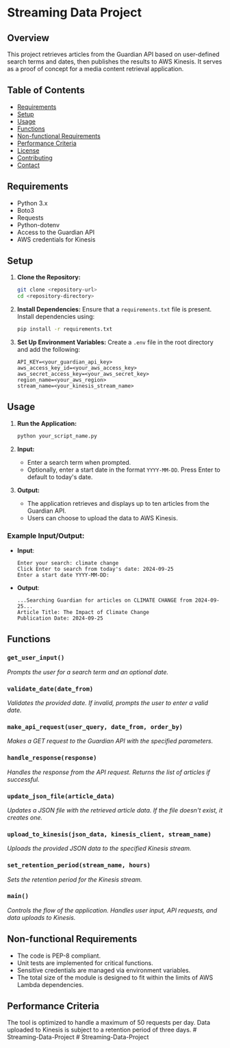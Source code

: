 # Streaming Data Project

## Overview

This project retrieves articles from the Guardian API based on user-defined search terms and dates, then publishes the results to AWS Kinesis. It serves as a proof of concept for a media content retrieval application.

## Table of Contents

- [Requirements](#requirements)
- [Setup](#setup)
- [Usage](#usage)
- [Functions](#functions)
- [Non-functional Requirements](#non-functional-requirements)
- [Performance Criteria](#performance-criteria)
- [License](#license)
- [Contributing](#contributing)
- [Contact](#contact)

## Requirements

- Python 3.x
- Boto3
- Requests
- Python-dotenv
- Access to the Guardian API
- AWS credentials for Kinesis

## Setup

1. **Clone the Repository:**

   ```bash
   git clone <repository-url>
   cd <repository-directory>

   ```

2. **Install Dependencies:**
   Ensure that a `requirements.txt` file is present. Install dependencies using:

   ```bash
   pip install -r requirements.txt
   ```

3. **Set Up Environment Variables:**
   Create a `.env` file in the root directory and add the following:
   ```plaintext
   API_KEY=<your_guardian_api_key>
   aws_access_key_id=<your_aws_access_key>
   aws_secret_access_key=<your_aws_secret_key>
   region_name=<your_aws_region>
   stream_name=<your_kinesis_stream_name>
   ```

## Usage

1. **Run the Application:**

   ```bash
   python your_script_name.py
   ```

2. **Input:**

   - Enter a search term when prompted.
   - Optionally, enter a start date in the format `YYYY-MM-DD`. Press Enter to default to today's date.

3. **Output:**
   - The application retrieves and displays up to ten articles from the Guardian API.
   - Users can choose to upload the data to AWS Kinesis.

### Example Input/Output:

- **Input**:
  ```
  Enter your search: climate change
  Click Enter to search from today's date: 2024-09-25
  Enter a start date YYYY-MM-DD:
  ```
- **Output**:
  ```
  ...Searching Guardian for articles on CLIMATE CHANGE from 2024-09-25...
  Article Title: The Impact of Climate Change
  Publication Date: 2024-09-25
  ```

## Functions

### `get_user_input()`

_Prompts the user for a search term and an optional date._

### `validate_date(date_from)`

_Validates the provided date. If invalid, prompts the user to enter a valid date._

### `make_api_request(user_query, date_from, order_by)`

_Makes a GET request to the Guardian API with the specified parameters._

### `handle_response(response)`

_Handles the response from the API request. Returns the list of articles if successful._

### `update_json_file(article_data)`

_Updates a JSON file with the retrieved article data. If the file doesn't exist, it creates one._

### `upload_to_kinesis(json_data, kinesis_client, stream_name)`

_Uploads the provided JSON data to the specified Kinesis stream._

### `set_retention_period(stream_name, hours)`

_Sets the retention period for the Kinesis stream._

### `main()`

_Controls the flow of the application. Handles user input, API requests, and data uploads to Kinesis._

## Non-functional Requirements

- The code is PEP-8 compliant.
- Unit tests are implemented for critical functions.
- Sensitive credentials are managed via environment variables.
- The total size of the module is designed to fit within the limits of AWS Lambda dependencies.

## Performance Criteria

The tool is optimized to handle a maximum of 50 requests per day. Data uploaded to Kinesis is subject to a retention period of three days.
#   S t r e a m i n g - D a t a - P r o j e c t 
 
 #   S t r e a m i n g - D a t a - P r o j e c t 
 
 

